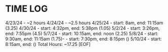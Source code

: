 # TIME LOG

4/23/24 - ~2 hours
4/24/24 - ~2.5 hours 
4/25/24 - start: 8am, end: 11:15am (3.25)
4/30/24 - start: 4:32pm, end: 5:38pm (1.05)
5/2/24 - start: 3:26pm, end: 7:55pm (4.5)
5/7/24 - start: 10:15am, end: noon (2.25)
5/8/24 - start: 9:30am, end: 11:15am (1.75)-
       - start: 7:30pm, end: 8:15pm ()
5/10/24 - start: 8:15am, end: ()
Total Hours: ~17.25
[EOF]